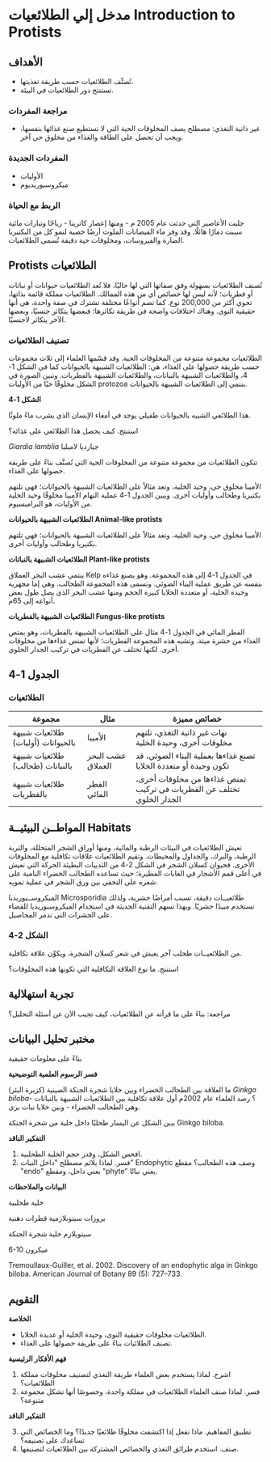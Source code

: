 # مدخل إلي الطلائعيات Introduction to Protists

## الأهداف

- تُصنِّف الطلائعيات حسب طريقة تغذيتها.
- تستنتج دور الطلائعيات في البيئة.

### مراجعة المفردات

- غير ذاتية التغذي: مصطلح يصف المخلوقات الحية التي لا تستطيع صنع غذائها بنفسها، ويجب أن تحصل على الطاقة والغذاء من مخلوق حي آخر.

### المفردات الجديدة

- الأوليات
- ميكروسبوريديوم

### الربط مع الحياة

جلبت الأعاصير التي حدثت عام 2005 م - ومنها إعصار كاترينا - رياحًا وتيارات مائية سببت دمارًا هائلًا. وقد وفر ماء الفيضانات الملوث أرضًا خصبة لنمو كل من البكتيريا الضارة والفيروسات، ومخلوقات حية دقيقة تُسمى الطلائعيات.

## Protists الطلائعيات

تُصنف الطلائعيات بسهولة وفق صفاتها التي لها حاليًا، فلا تُعد الطلائعيات حيوانات أو نباتات أو فطريات؛ لأنه ليس لها خصائص أي من هذه الممالك. الطلائعيات مملكة قائمة بذاتها، تحوي أكثر من 200,000 نوع. كما تضم أنواعًا مختلفة تشترك في صفة واحدة، هي أنها حقيقية النوى. وهناك اختلافات واضحة في طريقة تكاثرها؛ فبعضها يتكاثر جنسيًا، وبعضها الآخر يتكاثر لاجنسيًا.

### تصنيف الطلائعيات

الطلائعيات مجموعة متنوعة من المخلوقات الحية. وقد قسّمها العلماء إلى ثلاث مجموعات حسب طريقة حصولها على الغذاء، هي: الطلائعيات الشبيهة بالحيوانات كما في الشكل 1-4، والطلائعيات الشبيهة بالنباتات، والطلائعيات الشبيهة بالفطريات. وتبين الصورة في الشكل مخلوقًا حيًا من الأوليات protozoa ينتمي إلى الطلائعيات الشبيهة بالحيوانات.

**الشكل 1-4**

هذا الطلائعي الشبيه بالحيوانات طفيلي يوجد في أمعاء الإنسان الذي يشرب ماءً ملوثًا.

استنتج. كيف يحصل هذا الطلائعي على غذائه؟

_Giardia lamblia_ جيارديا لامبليا

تتكون الطلائعيات من مجموعة متنوعة من المخلوقات الحية التي تُصنَّف بناءً على طريقة حصولها على الغذاء.

الأميبا مخلوق حي، وحيد الخلية، وتعد مثالاً على الطلائعيات الشبيهة بالحيوانات؛ فهي تلتهم بكتيريا وطحالب وأوليات أخرى. ويبين الجدول 1-4 عملية التهام الأميبا مخلوقًا وحيد الخلية من الأوليات، هو البراميسيوم.

**الطلائعيات الشبيهة بالحيوانات Animal-like protists**

الأميبا مخلوق حي، وحيد الخلية، وتعد مثالاً على الطلائعيات الشبيهة بالحيوانات؛ فهي تلتهم بكتيريا وطحالب وأوليات أخرى.

**الطلائعيات الشبيهة بالنباتات Plant-like protists**

ينتمي عشب البحر العملاق Kelp في الجدول 1-4 إلى هذه المجموعة. وهو يصنع غذاءه بنفسه عن طريق عملية البناء الضوئي. وتسمى هذه المجموعة الطحالب. وهي إما مجهرية وحيدة الخلية، أو متعددة الخلايا كبيرة الحجم ومنها عشب البحر الذي يصل طول بعض أنواعه إلى 65م.

**الطلائعيات الشبيهة بالفطريات Fungus-like protists**

الفطر المائي في الجدول 1-4 مثال على الطلائعيات الشبيهة بالفطريات، وهو يمتص الغذاء من حشرة ميتة. وتشبه هذه المجموعة الفطريات؛ لأنها تمتص غذاءها من مخلوقات أخرى. لكنها تختلف عن الفطريات في تركيب الجدار الخلوي.

## الجدول 1-4

### الطلائعيات

| مجموعة                             | مثال              | خصائص مميزة                                                           |
| ---------------------------------- | ----------------- | --------------------------------------------------------------------- |
| طلائعيات شبيهة بالحيوانات (أوليات) | الأميبا           | نهات غير ذاتية التغذي، تلتهم مخلوقات أخرى، وحيدة الخلية               |
| طلائعيات شبيهة بالنباتات (طحالب)   | عشب البحر العملاق | تصنع غذاءها بعملية البناء الضوئي، قد تكون وحيدة أو متعددة الخلايا     |
| طلائعيات شبيهة بالفطريات           | الفطر المائي      | تمتص غذاءها من مخلوقات أخرى، تختلف عن الفطريات في تركيب الجدار الخلوي |

## المواطــن البيئيــة Habitats

تعيش الطلائعيات في البيئات الرطبة والمائية، ومنها أوراق الشجر المتحللة، والتربة الرطبة، والبرك، والجداول والمحيطات. وتقيم الطلائعيات علاقات تكافلية مع المخلوقات الأخرى. فحيوان كسلان الشجر في الشكل 2-4 من الثدييات البطيئة الحركة التي تعيش في أعلى قمم الأشجار في الغابات المطيرة؛ حيث تساعده الطحالب الخضراء النامية على شعره على التخفي بين ورق الشجر في عملية تمويه.

الميكروســبوريديا Microsporidia طلائعيــات دقيقة، تسبب أمراضًا حشرية، ولذلك تستخدم مبيدًا حشريًا. وبهذا تسهم التقنية الحديثة في استخدام الميكروسبوريديا للقضاء على الحشرات التي تدمر المحاصيل.

### الشكل 2-4

من الطلائعيــات طحلب آخر يعيش في شعر كسلان الشجرة، ويكوِّن علاقة تكافلية.

استنتج. ما نوع العلاقة التكافلية التي تكونها هذه المخلوقات؟

## تجربة استهلالية

مراجعة: بناءً على ما قرأته عن الطلائعيات،
كيف تجيب الآن عن أسئلة التحليل؟

## مختبر تحليل البيانات

بناءً على معلومات حقيقية

**فسر الرسوم العلمية التوضيحية**

ما العلاقة بين الطحالب الخضراء وبين خلايا شجرة الجنكة الصينية (كزبرة البئر) _Ginkgo biloba_؟ رصد العلماء عام 2002م أول علاقة تكافلية بين الطلائعيات الشبيهة بالنباتات - وهي الطحالب الخضراء - وبين خلايا نبات بري.

ﻳﺒين اﻟﺸﻜﻞ ﻋﻦ اﻟﻴﺴﺎر ﻃﺤﻠﺒًﺎ داﺧﻞ ﺧﻠﻴﺔ ﻣﻦ ﺷﺠﺮة الجنكة Ginkgo biloba.

**التفكير الناقد**

1. افحص الشكل، وقدر حجم الخلية الطحلبية.
2. فسر. لماذا يلائم مصطلح "داخل النبات" Endophytic وصف هذه الطحالب؟ مقطع "endo" يعني داخل، ومقطع "phyte" يعني نباتًا.

**البيانات والملاحظات**

خلية طحلبية

بروزات سيتوبلازمية قطرات دهنية

سيتوبلازم
خلية شجرة الجنكة

6-10 ميكرون

Tremoullaux-Guiller, et al. 2002. Discovery of an endophytic alga in Ginkgo biloba. American Journal of Botany 89 (5): 727–733.

## التقويم

**الخلاصة**

- الطلائعيات مخلوقات حقيقية النوى، وحيدة الخلية أو عديدة الخلايا.
- تصنف الطلائيات بناءً على طريقة حصولها على الغذاء.

**فهم الأفكار الرئيسية**

1. اشرح. لماذا يستخدم بعض العلماء طريقة التغذي لتصنيف مخلوقات مملكة الطلائعيات؟
2. فسر. لماذا صنف العلماء الطلائعيات في مملكة واحدة، وخصوصًا أنها تشكل مجموعة متنوعة؟

**التفكير الناقد**

3. تطبيق المفاهيم. ماذا تفعل إذا اكتشفت مخلوقًا طلائعيًا جديدًا؟ وما الخصائص التي تساعدك على تصنيفه؟
4. صنف. استخدم طرائق التغذي والخصائص المشتركة بين الطلائعيات لتصنيفها.
